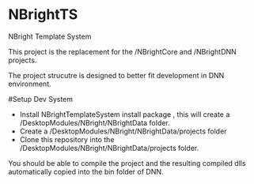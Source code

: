 # NBrightTS
NBright Template System

This project is the replacement for the /NBrightCore and /NBrightDNN projects.

The project strucutre is designed to better fit development in DNN environment.

#Setup Dev System

- Install NBrightTemplateSystem install package , this will create a /DesktopModules/NBright/NBrightData folder.
- Create a /DesktopModules/NBright/NBrightData/projects folder
- Clone this repository into the /DesktopModules/NBright/NBrightData/projects folder.
 
You should be able to compile the project and the resulting compiled dlls automatically copied into the bin folder of DNN.

